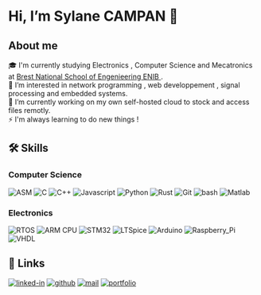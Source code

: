 # Hi, I’m Sylane CAMPAN 👋 
## About me
🎓 I'm currently studying Electronics , Computer Science and Mecatronics at [Brest National School of Engenieering ENIB ](https://www.enib.fr/en_enib/).  
👀 I’m interested in network programming , web developpement , signal processing and embedded systems.  
🌱 I’m currently working on my own self-hosted cloud to stock and access files remotly.  
⚡ I'm always learning to do new things !   

## 🛠️ Skills

### Computer Science

![ASM](https://img.shields.io/badge/ASM-007979?style=for-the-badge&logo=ASM&logoColor=white)
![C](https://img.shields.io/badge/C-007979?style=for-the-badge&logo=C&logoColor=white)
![C++](https://img.shields.io/badge/C++-007979?style=for-the-badge&logo=C++&logoColor=white)
![Javascript](https://img.shields.io/badge/Javascript-007979?style=for-the-badge&logo=Javascript&logoColor=white)
![Python](https://img.shields.io/badge/Python-007979?style=for-the-badge&logo=Python&logoColor=white)
![Rust](https://img.shields.io/badge/Rust-007979?style=for-the-badge&logo=Rust&logoColor=white)
![Git](https://img.shields.io/badge/Git-007979?style=for-the-badge&logo=Git&logoColor=white)
![bash](https://img.shields.io/badge/bash-007979?style=for-the-badge&logo=bash&logoColor=white)
![Matlab](https://img.shields.io/badge/Matlab-007979?style=for-the-badge&logo=Matlab&logoColor=white)


### Electronics

![RTOS](https://img.shields.io/badge/RTOS-007979?style=for-the-badge&logo=RTOS&logoColor=white)
![ARM CPU](https://img.shields.io/badge/ARM_CPU-007979?style=for-the-badge&logo=ARM_CPU&logoColor=white)
![STM32](https://img.shields.io/badge/STM32-007979?style=for-the-badge&logo=STM32&logoColor=white)
![LTSpice](https://img.shields.io/badge/LTSpice-007979?style=for-the-badge&logo=LTSpice&logoColor=white)
![Arduino](https://img.shields.io/badge/Arduino-007979?style=for-the-badge&logo=Arduino&logoColor=white)
![Raspberry_Pi](https://img.shields.io/badge/Raspberry_Pi-007979?style=for-the-badge&logo=Raspberry_Pi&logoColor=white)
![VHDL](https://img.shields.io/badge/VHDL-007979?style=for-the-badge&logo=VHDL&logoColor=white)

## 🔗 Links
[![linked-in](https://img.shields.io/badge/Linked_In-0077B5?style=for-the-badge&logo=LinkedIn&logoColor=white)](https://www.linkedin.com/in/sylane-campan-6bb56a230)
[![github](https://img.shields.io/badge/GitHub-007979?style=for-the-badge&logo=GitHub&logoColor=white)](https://github.com/sylanecpn)
[![mail](https://img.shields.io/badge/mail-007979?style=for-the-badge&logo=mail&logoColor=white)](mailto:sylane.campan@gmail.com)
[![portfolio](https://img.shields.io/badge/portfolio-007979?style=for-the-badge&logo=portfolio&logoColor=white)](https://sylanecpn.github.io/)
<!---
SylaneCpn/SylaneCpn is a ✨ special ✨ repository because its `README.md` (this file) appears on your GitHub profile.
You can click the Preview link to take a look at your changes.
--->

